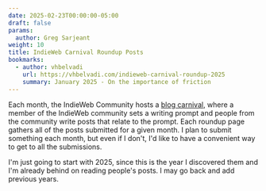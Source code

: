 ```yaml
---
date: 2025-02-23T00:00:00-05:00
draft: false
params:
  author: Greg Sarjeant
weight: 10
title: IndieWeb Carnival Roundup Posts
bookmarks:
  - author: vhbelvadi
    url: https://vhbelvadi.com/indieweb-carnival-roundup-2025
    summary: January 2025 - On the importance of friction
---
```


Each month, the IndieWeb Community hosts a [blog carnival](https://indieweb.org/IndieWeb_Carnival), where a member of the IndieWeb community sets a writing prompt and people from the community write posts that relate to the prompt. Each roundup page gathers all of the posts submitted for a given month. I plan to submit something each month, but even if I don't, I'd like to have a convenient way to get to all the submissions.

I'm just going to start with 2025, since this is the year I discovered them and I'm already behind on reading people's posts. I may go back and add previous years.